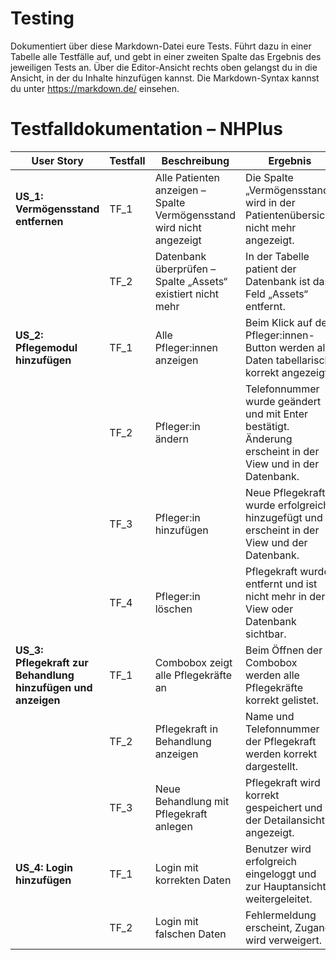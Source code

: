 # Testing

Dokumentiert über diese Markdown-Datei eure Tests. Führt dazu in einer Tabelle alle Testfälle auf,
und gebt in einer zweiten Spalte das Ergebnis des jeweiligen Tests an. Über die Editor-Ansicht rechts oben
gelangst du in die Ansicht, in der du Inhalte hinzufügen kannst. Die Markdown-Syntax kannst du unter 
https://markdown.de/ einsehen.

# Testfalldokumentation – NHPlus

| User Story | Testfall | Beschreibung | Ergebnis                                                                                                   |
|------------|----------|--------------|------------------------------------------------------------------------------------------------------------|
| **US_1: Vermögensstand entfernen** | TF_1 | Alle Patienten anzeigen – Spalte Vermögensstand wird nicht angezeigt | Die Spalte „Vermögensstand“ wird in der Patientenübersicht nicht mehr angezeigt.                           |
|  | TF_2 | Datenbank überprüfen – Spalte „Assets“ existiert nicht mehr | In der Tabelle patient der Datenbank ist das Feld „Assets“ entfernt.                                       |
| **US_2: Pflegemodul hinzufügen** | TF_1 | Alle Pfleger:innen anzeigen | Beim Klick auf den Pfleger:innen-Button werden alle Daten tabellarisch korrekt angezeigt.                  |
|  | TF_2 | Pfleger:in ändern | Telefonnummer wurde geändert und mit Enter bestätigt. Änderung erscheint in der View und in der Datenbank. |
|  | TF_3 | Pfleger:in hinzufügen | Neue Pflegekraft wurde erfolgreich hinzugefügt und erscheint in der View und der Datenbank.                |
|  | TF_4 | Pfleger:in löschen | Pflegekraft wurde entfernt und ist nicht mehr in der View oder Datenbank sichtbar.                         |
| **US_3: Pflegekraft zur Behandlung hinzufügen und anzeigen** | TF_1 | Combobox zeigt alle Pflegekräfte an | Beim Öffnen der Combobox werden alle Pflegekräfte korrekt gelistet.                                        |
|  | TF_2 | Pflegekraft in Behandlung anzeigen | Name und Telefonnummer der Pflegekraft werden korrekt dargestellt.                                         |
|  | TF_3 | Neue Behandlung mit Pflegekraft anlegen | Pflegekraft wird korrekt gespeichert und in der Detailansicht angezeigt.                                   |
| **US_4: Login hinzufügen** | TF_1 | Login mit korrekten Daten | Benutzer wird erfolgreich eingeloggt und zur Hauptansicht weitergeleitet.                                  |
|  | TF_2 | Login mit falschen Daten | Fehlermeldung erscheint, Zugang wird verweigert.                                                           |_                                                                                           
